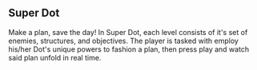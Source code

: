 ## Super Dot

Make a plan, save the day! In Super Dot, each level consists of it's set of enemies, structures, and objectives. The player is tasked with employ his/her Dot's unique powers to fashion a plan, then press play and watch said plan unfold in real time.